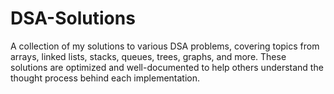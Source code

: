 # DSA-Solutions
A collection of my solutions to various DSA problems, covering topics from arrays, linked lists, stacks, queues, trees, graphs, and more. These solutions are optimized and well-documented to help others understand the thought process behind each implementation.
